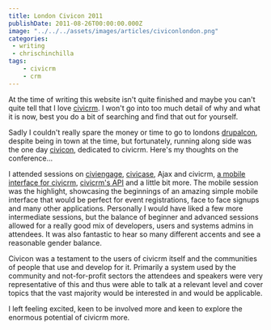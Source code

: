 ```yaml
---
title: London Civicon 2011
publishDate: 2011-08-26T00:00:00.000Z
image: "../../../assets/images/articles/civiconlondon.png"
categories:
 - writing
 - chrischinchilla
tags:
    - civicrm
    - crm
---
```


At the time of writing this website isn't quite finished and maybe you can't quite tell that I love <a href="https://www.civicrm.org" target="_blank">civicrm</a>. I won't go into too much detail of why and what it is now, best you do a bit of searching and find that out for yourself.

Sadly I couldn't really spare the money or time to go to londons <a href="https://london2011.drupal.org/" target="_blank">drupalcon</a>, despite being in town at the time, but fortunately, running along side was the one day <a href="https://london2011.civicrm.org" target="_blank">civicon</a>, dedicated to civicrm. Here's my thoughts on the conference...

I attended sessions on <a href="https://en.flossmanuals.net/civicrm/ch056_what-is-civiengage/" target="_blank">civiengage</a>, <a href="https://civicrm.org/civicase" target="_blank">civicase</a>, Ajax and civicrm, <a href="https://civicrm.org/blogs/mbriney/civimobile-concept" target="_blank">a mobile interface for civicrm</a>, <a href="https://civicrm.org/API_version_3" target="_blank">civicrm's API</a> and a little bit more. The mobile session was the highlight, showcasing the beginnings of an amazing simple mobile interface that would be perfect for event registrations, face to face signups and many other applications. Personally I would have liked a few more intermediate sessions, but the balance of beginner and advanced sessions allowed for a really good mix of developers, users and systems admins in attendees. It was also fantastic to hear so many different accents and see a reasonable gender balance.

Civicon was a testament to the users of civicrm itself and the communities of people that use and develop for it. Primarily a system used by the community and not-for-profit sectors the attendees and speakers were very representative of this and thus were able to talk at a relevant level and cover topics that the vast majority would be interested in and would be applicable.

I left feeling excited, keen to be involved more and keen to explore the enormous potential of civicrm more.
